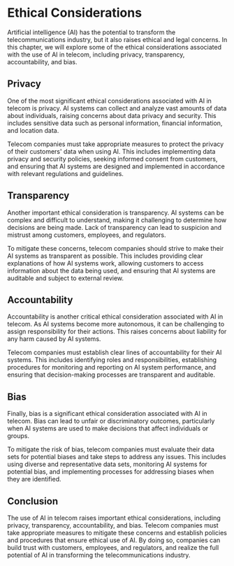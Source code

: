 Ethical Considerations
====================================================================================

Artificial intelligence (AI) has the potential to transform the telecommunications industry, but it also raises ethical and legal concerns. In this chapter, we will explore some of the ethical considerations associated with the use of AI in telecom, including privacy, transparency, accountability, and bias.

Privacy
-------

One of the most significant ethical considerations associated with AI in telecom is privacy. AI systems can collect and analyze vast amounts of data about individuals, raising concerns about data privacy and security. This includes sensitive data such as personal information, financial information, and location data.

Telecom companies must take appropriate measures to protect the privacy of their customers' data when using AI. This includes implementing data privacy and security policies, seeking informed consent from customers, and ensuring that AI systems are designed and implemented in accordance with relevant regulations and guidelines.

Transparency
------------

Another important ethical consideration is transparency. AI systems can be complex and difficult to understand, making it challenging to determine how decisions are being made. Lack of transparency can lead to suspicion and mistrust among customers, employees, and regulators.

To mitigate these concerns, telecom companies should strive to make their AI systems as transparent as possible. This includes providing clear explanations of how AI systems work, allowing customers to access information about the data being used, and ensuring that AI systems are auditable and subject to external review.

Accountability
--------------

Accountability is another critical ethical consideration associated with AI in telecom. As AI systems become more autonomous, it can be challenging to assign responsibility for their actions. This raises concerns about liability for any harm caused by AI systems.

Telecom companies must establish clear lines of accountability for their AI systems. This includes identifying roles and responsibilities, establishing procedures for monitoring and reporting on AI system performance, and ensuring that decision-making processes are transparent and auditable.

Bias
----

Finally, bias is a significant ethical consideration associated with AI in telecom. Bias can lead to unfair or discriminatory outcomes, particularly when AI systems are used to make decisions that affect individuals or groups.

To mitigate the risk of bias, telecom companies must evaluate their data sets for potential biases and take steps to address any issues. This includes using diverse and representative data sets, monitoring AI systems for potential bias, and implementing processes for addressing biases when they are identified.

Conclusion
----------

The use of AI in telecom raises important ethical considerations, including privacy, transparency, accountability, and bias. Telecom companies must take appropriate measures to mitigate these concerns and establish policies and procedures that ensure ethical use of AI. By doing so, companies can build trust with customers, employees, and regulators, and realize the full potential of AI in transforming the telecommunications industry.
